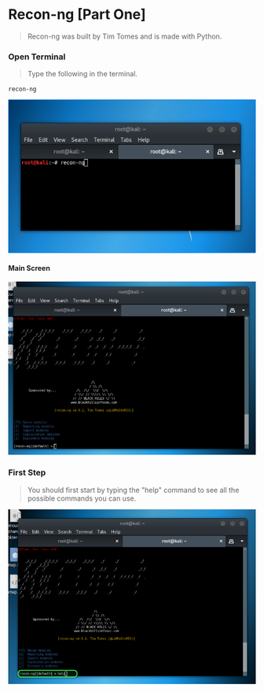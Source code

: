 # Recon-ng \[Part One\]

> Recon-ng was built by Tim Tomes and is made with Python.

### Open Terminal

> Type the following in the terminal.

```
recon-ng
```

![](/assets/_Recon-ng01.png)

#### Main Screen

![](/assets/_Recon-ng02.png)

### First Step

> You should first start by typing the "help" command to see all the possible commands you can use.

![](/assets/_Recon-ng03.png)















